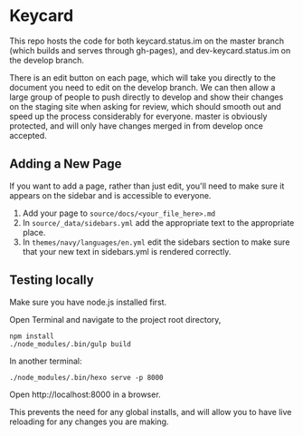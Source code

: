 # Keycard

This repo hosts the code for both keycard.status.im on the master branch (which builds and serves through gh-pages), and dev-keycard.status.im on the develop branch.

There is an edit button on each page, which will take you directly to the document you need to edit on the develop branch. We can then allow a large group of people to push directly to develop and show their changes on the staging site when asking for review, which should smooth out and speed up the process considerably for everyone. master is obviously protected, and will only have changes merged in from develop once accepted.

## Adding a New Page

If you want to add a page, rather than just edit, you'll need to make sure it appears on the sidebar and is accessible to everyone.

1. Add your page to `source/docs/<your_file_here>.md`
2. In `source/_data/sidebars.yml` add the appropriate text to the appropriate place.
3. In `themes/navy/languages/en.yml` edit the sidebars section to make sure that your new text in sidebars.yml is rendered correctly.

## Testing locally

Make sure you have node.js installed first.

Open Terminal and navigate to the project root directory,
```
npm install
./node_modules/.bin/gulp build
```
In another terminal: 
```
./node_modules/.bin/hexo serve -p 8000
```

Open http://localhost:8000 in a browser.

This prevents the need for any global installs, and will allow you to have live reloading for any changes you are making.